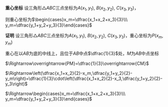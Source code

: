 **重心坐标**
设三角形$\triangle ABC$三点坐标为$A(x_1,y_1),\ B(x_2,y_2),\ C(x_3,y_3)$，

则重心坐标为$\begin{cases}x_m=\dfrac{x_1+x_2+x_3}{3}\\\ y_m=\dfrac{y_1+y_2+y_3}{3}\end{cases}$

**证明**
设三角形$\triangle ABC$三点坐标为$A(x_1,y_1),\ B(x_2,y_2),\ C(x_3,y_3)$，重心坐标为$P(x_m,y_m)$

重心在以$AB$为底的中线上，且位于$AB$中点$\dfrac{1}{3}$处，$M$为$AB$中点坐标

$\Rightarrow\overrightarrow{PM}=\dfrac{1}{3}\overrightarrow{CM}$

$\Rightarrow\left(\dfrac{x_1+x_2}{2}-x_m,\dfrac{y_1+y_2}{2}-y_m\right)=\dfrac{1}{3}\cdot\left(\dfrac{x_1+x_2}{2}-x_3,\dfrac{y_1+y_2}{2}-y_3\right)$

$\Rightarrow\begin{cases}x_m=\dfrac{x_1+x_2+x_3}{3}\\\ y_m=\dfrac{y_1+y_2+y_3}{3}\end{cases}$

